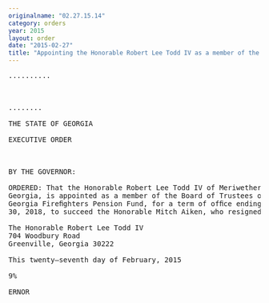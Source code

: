 ```yaml
---
originalname: "02.27.15.14"
category: orders
year: 2015
layout: order
date: "2015-02-27"
title: "Appointing the Honorable Robert Lee Todd IV as a member of the Board of Trustees of the Georgia Firefighters Pension Fund"
---
```

<pre>
..........

   

........

THE STATE OF GEORGIA

EXECUTIVE ORDER

 

BY THE GOVERNOR:

ORDERED: That the Honorable Robert Lee Todd IV of Meriwether County,
Georgia, is appointed as a member of the Board of Trustees of the
Georgia Fireﬁghters Pension Fund, for a term of ofﬁce ending June
30, 2018, to succeed the Honorable Mitch Aiken, who resigned.

The Honorable Robert Lee Todd IV
704 Woodbury Road
Greenville, Georgia 30222

This twenty—seventh day of February, 2015

9%

ERNOR

 

 

 

</pre>
